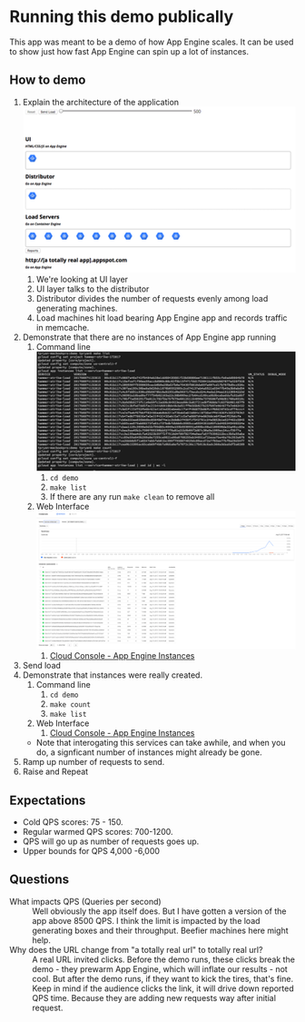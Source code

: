 # Running this demo publically
This app was meant to be a demo of how App Engine scales.  It can be used to 
show just how fast App Engine can spin up a lot of instances.  

## How to demo
1. Explain the architecture of the application ![Demo ui](screenshots/demo-ui.png "Screenshot")
    1. We're looking at UI layer
    1. UI layer talks to the distributor
    1. Distributor divides the number of requests evenly among load generating 
    machines. 
    1. Load machines hit load bearing App Engine app and records traffic in 
    memcache. 
1. Demonstrate that there are no instances of App Engine app running
    1. Command line ![Demo CLI](screenshots/demo-cli.png "Screenshot")
        1. `cd demo`
        1. `make list`
        1. If there are any run `make clean` to remove all
    1. Web Interface ![Demo Web Console](screenshots/demo-console.png "Screenshot")
        1. [Cloud Console - App Engine Instances](console.cloud.google.com/appengine/instances?serviceId=hammer-strike-load)
1. Send load
1. Demonstrate that instances were really created.
    1. Command line
        1. `cd demo`
        1. `make count`
        1. `make list`
    1. Web Interface
        1. [Cloud Console - App Engine Instances](console.cloud.google.com/appengine/instances?serviceId=hammer-strike-load)
    * Note that interogating this services can take awhile, and when you do, a 
    signficant number of instances might already be gone. 
1. Ramp up number of requests to send. 
1. Raise and Repeat

## Expectations
* Cold QPS scores: 75 - 150. 
* Regular warmed QPS scores: 700-1200.
* QPS will go up as number of requests goes up. 
* Upper bounds for QPS 4,000 -6,000   

## Questions
<dl>
    <dt>What impacts QPS (Queries per second)</dt>
    <dd>Well obviously the app itself does. But I have gotten a version of 
    the app above 8500 QPS. I think the limit is impacted by the load generating
    boxes and their throughput. Beefier machines here might help.  </dd>
    <dt>Why does the URL change from "a totally real url" to totally real 
    url?</dt>
    <dd>A real URL invited clicks. Before the demo runs, these clicks break the 
    demo - they prewarm App Engine, which will inflate our results - not 
    cool. But after the demo runs, if they want to kick the tires, that's 
    fine. Keep in mind if the audience clicks the link, it will drive 
    down reported QPS time. Because they are adding new requests way after 
    initial request.</dd>
</dl>    